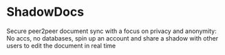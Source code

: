 # ShadowDocs  
Secure peer2peer document sync with a focus on privacy and anonymity: 
No accs, no databases, spin up an account and share a shadow with other users to edit the document in real time

